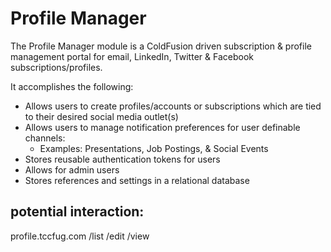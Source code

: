 Profile Manager
===============

The Profile Manager module is a ColdFusion driven subscription & profile management portal for email, LinkedIn, Twitter & Facebook subscriptions/profiles.

It accomplishes the following:

- Allows users to create profiles/accounts or subscriptions which are tied to their desired social media outlet(s)
- Allows users to manage notification preferences for user definable channels:
  - Examples: Presentations, Job Postings, & Social Events
- Stores reusable authentication tokens for users
- Allows for admin users
- Stores references and settings in a relational database


potential interaction:
------------
profile.tccfug.com
/list
/edit
/view
